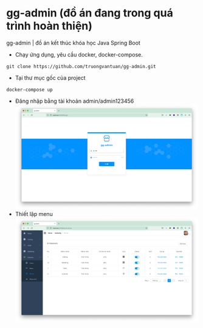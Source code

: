 # gg-admin (đồ án đang trong quá trình hoàn thiện)
gg-admin | đồ án kết thúc khóa học Java Spring Boot
- Chạy ứng dụng, yêu cầu docker, docker-compose.
```shell script
git clone https://github.com/truongvantuan/gg-admin.git
```
- Tại thư mục gốc của project
```shell script
docker-compose up 
```
- Đăng nhập bằng tài khoản admin/admin123456
![login](images/login.png)
- Thiết lập menu
![menu](images/menu.png)
